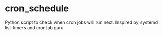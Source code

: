 # cron_schedule
Python script to check when cron jobs will run next. Inspired by systemd list-timers and crontab guru

